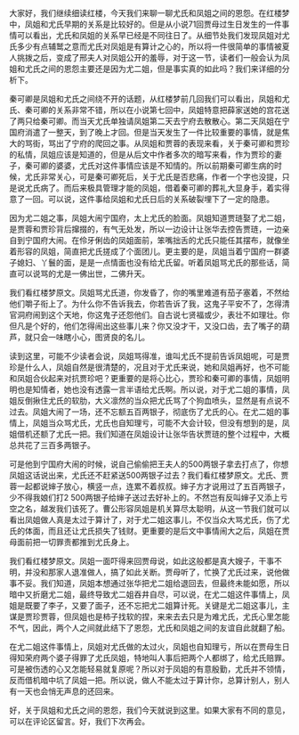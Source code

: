
大家好，我们继续细读红楼，今天我们来聊一聊尤氏和凤姐之间的恩怨。在红楼梦中，凤姐和尤氏早期的关系是比较好的。但是从小说71回贾母过生日发生的一件事情可以看出，尤氏和凤姐的关系早已经是不同往日了。从细节处我们发现凤姐对尤氏多少有点辅鹫之意而尤氏对凤姐是有算计之心的，所以将一件很简单的事情被夏人挑拨之后，变成了邢夫人对凤姐公开的羞辱，对于这一节，读者们一般会认为凤姐和尤氏之间的恩怨主要还是因为尤二姐，但是事实真的如此吗？我们来详细的分析下。

秦可卿是凤姐和尤氏之间绕不开的话题，从红楼梦前几回我们可以看出，凤姐和尤氏、秦可卿的关系非常不错，所以在小说第七回中，凤姐特意把薛家送她的宫花送了两只给秦可卿。而当天尤氏单独请凤姐第二天去宁府去散散心。第二天凤姐在宁国府消遣了一整天，到了晚上才回。但是当天发生了一件比较重要的事情，就是焦大的骂街，骂出了宁府的爬回之事。从凤姐和贾蓉的表现来看，关于秦可卿和贾珍的私情，凤姐应该是知道的，但是从后文中作者多次的暗写来看，作为贾珍的妻子，秦可卿的婆婆，尤氏对这件事情应该是不知情的。所以前期秦可卿生病的时候，尤氏非常关心，可是秦可卿死后，关于尤氏是否悲痛，作者一个字也没提，只是说尤氏病了。而后来极具管理才能的凤姐，借着秦可卿的葬礼大显身手，着实得意了一回。可以说，这件事给凤姐和尤氏日后的关系破裂埋下了一定的隐患。

因为尤二姐之事，凤姐大闹宁国府，太上尤氏的脸面。凤姐知道贾琏娶了尤二姐，是贾蓉和贾珍背后撺掇的，有气无处发，所以一边设计让张华去控告贾琏，一边亲自到宁国府大闹。在伶牙俐齿的凤姐面前，笨嘴拙舌的尤氏只能任其摆布，就像坐着形容的凤姐，简直把尤氏搓成了个面团儿。更主要的是，凤姐当着宁国府一群婆子媳妇、丫鬟的面，是是一点情面也没有给尤氏留。听着凤姐骂尤氏的那些话，简直可以说骂的尤是一佛出世，二佛升天。

我们看红楼梦原文。凤姐骂尤氏道，你发昏了，你的嘴里难道有茄子塞着，不然给他们嚼子衔上了。为什么你不告诉我去，你若告诉了我，这鬼子平安不了，怎得清官洞府闹到这个天地，你这鬼子还怨他们。自古说七贤福或少，表壮不如理壮。你但凡是个好的，他们怎得闹出这些事儿来？你又没才干，又没口齿，去了嘴子的葫芦，就只会一味瞎小心，图贤良的名儿。

读到这里，可能不少读者会说，凤姐骂得准，谁叫尤氏不提前告诉凤姐呢，可是贾珍是什么人，凤姐自然是很清楚的，况且对于尤氏来说，她和凤姐再好，也不可能和凤姐合伙起来对抗贾珍吧？更重要的是将心比心，贾珍和秦可卿的事情，凤姐明明也是知情者，她也没有透露一言半语给尤氏啊。所以说，对于尤二姐的事情，凤姐反倒揪住尤氏的软肋，大义凛然的当众把尤氏骂了个狗血喷头，显然是有点说不过去。凤姐大闹了一场，还不忘额五百两银子，彻底伤了尤氏的心。在尤二姐的事情上，凤姐当众骂尤氏，尤氏也自知理亏，可能不大会计较，但没有想到的是，凤姐借机还额了尤氏一把。我们知道在凤姐设计让张华告状贾琏的整个过程中，大概总共花了三百多两银子。

可是他到宁国府大闹的时候，说自己偷偷把王夫人的500两银子拿去打点了，你想凤姐这话说出来，尤氏还不赶紧送500两银子过去？我们看红楼梦原文。尤氏、贾蓉一起都说婶子放心，横竖一点，连累不着叔叔。婶子方才说用过了五百两银子，少不得我娘们打2 500两银子给婶子送过去好补上的。不然岂有反叫婶子又添上亏空之名，越发我们该死了。曹公形容凤姐是机关算尽太聪明，从这一节我们就可以看出凤姐做人真是太过于算计了，对于尤二姐这事儿，不仅当众大骂尤氏，伤了尤氏的体面，而且还让尤氏损失了钱财。更重要的是后文中事情闹大之后，凤姐在贾母面前把一切罪责都推到尤氏身上。

我们看红楼梦原文。凤姐一面吓得来回贾母说，如此这般都是真大嫂子，干事不明，并没和那家人退准做人，搞了如此关断。贾母听了，忙换了尤氏过来，说他做事不妥。我们知道，凤姐本想通过张华把尤二姐给退回去，但最终未能如愿，所以暗中又折磨尤二姐，最终导致尤二姐吞井自尽，可以说，在尤二姐这件事情上，凤姐是既要了李子，又要了面子，还不忘把尤二姐算计死。关键是尤二姐这事儿，主谋是贾珍贾蓉，但凤姐也是柿子找软的捏，来来去去只是为难尤氏，尤氏心里怎能不气，因此，两个人之间就此结下了恩怨，尤氏和凤姐之间的友谊自此就翻了船。

在尤二姐这件事情上，凤姐对尤氏做的太过火，凤姐也自知理亏，所以在贾母生日得知荣府两个婆子得罪了尤氏凤姐，特地叫人事后把两个人都绑了，给尤氏赔罪。可是被伤透的心又怎能轻易就复原呢？所以对于凤姐的有意殷勤，尤氏并不领情，反而借机暗中坑了凤姐一把。所以说，做人不能太过于算计你，总算计别人，别人有一天也会悄无声息的还回来。

好，关于凤姐和尤氏之间的恩怨，我们今天就说到这里。如果大家有不同的意见，可以在评论区留言。好，我们下次再会。


